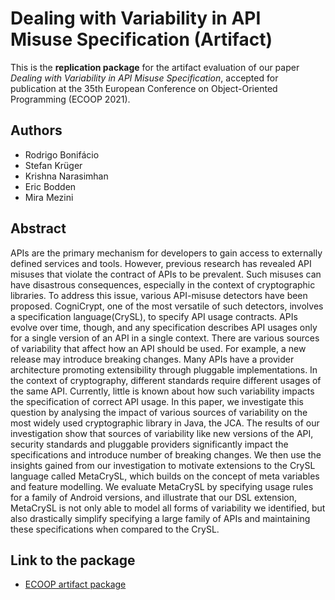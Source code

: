 # Dealing with Variability in API Misuse Specification (Artifact)

This is the **replication package** for the artifact evaluation
of our paper *Dealing with Variability in API Misuse Specification*,
accepted for publication at the 35th European
Conference on Object-Oriented Programming (ECOOP 2021).

## Authors

   * Rodrigo Bonifácio
   * Stefan Krüger
   * Krishna Narasimhan
   * Eric Bodden
   * Mira Mezini

## Abstract

APIs are the primary mechanism for developers to gain access to externally defined services and tools. However, previous research has revealed API misuses that violate the contract of APIs to be prevalent. Such misuses can have disastrous consequences, especially in the context of cryptographic libraries. To address this issue, various API-misuse detectors have been proposed. CogniCrypt, one of the most versatile of such detectors, involves a specification language(CrySL), to specify API usage contracts. APIs evolve over time, though, and any specification describes API usages only for a single version of an API in a single context. There are various sources of variability that affect how an API should be used. For example, a new release may introduce breaking changes. Many APIs have a provider architecture promoting extensibility through pluggable implementations. In the context of cryptography, different standards require different usages of the same API. Currently, little is known about how such variability impacts the specification of correct API usage. In this paper, we investigate this question by analysing the impact of various sources of variability on the most widely used cryptographic library in Java, the JCA. The results of our investigation show that sources of variability like new versions of the API, security standards and pluggable providers significantly impact the specifications and introduce number of breaking changes. We then use the insights gained from our investigation to motivate extensions to the CrySL language called MetaCrySL, which builds on the concept of meta variables and feature modelling. We evaluate MetaCrySL by specifying usage rules for a family of Android versions, and illustrate that our DSL extension, MetaCrySL is not only able to model all forms of variability we identified, but also drastically simplify specifying a large family of APIs and maintaining these specifications when compared to the CrySL.

## Link to the package

   * [ECOOP artifact package](https://htmlpreview.github.io/?https://github.com/rbonifacio/TR-Meta-CrySL-Package/blob/master/index.html)
